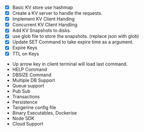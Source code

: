 - [X] Basic KV store use hashmap 
- [X] Create a KV server to handle the requests.
- [X] Implement KV Client Handing
- [X] Concurrent KV Client Handling
- [X] Add KV Snapshots to disks.
- [X] use glob file to store the snapshots.   (replace json with glob)
- [X] Update SET Command to take expire time as a argument.
- [X] Expire Keys
- [X] TTL on Keys
- Up arrow key in client terminal will load last command.
- HELP Command
- DBSIZE Command
- Multiple DB Support
- Queue support
- Pub Sub
- Transactions
- Persistence
- Tangerine config file
- Binary Executables, Dockerise 
- Node SDK
- Cloud Support